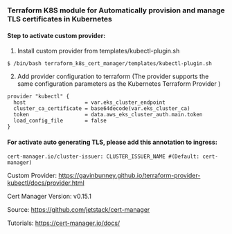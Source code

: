 ### Terraform K8S module for Automatically provision and manage TLS certificates in Kubernetes

#### Step to activate custom provider:
    
1. Install custom provider from templates/kubectl-plugin.sh 
    
`$ /bin/bash terraform_k8s_cert_manager/templates/kubectl-plugin.sh`
        
2. Add provider configuration to terraform (The provider supports the same configuration parameters as the Kubernetes Terraform Provider )

```
provider "kubectl" {
  host                   = var.eks_cluster_endpoint
  cluster_ca_certificate = base64decode(var.eks_cluster_ca)
  token                  = data.aws_eks_cluster_auth.main.token
  load_config_file       = false
}
```

#### For activate auto generating TLS, please add this annotation to ingress:
        
`cert-manager.io/cluster-issuer: CLUSTER_ISSUER_NAME #(Default: cert-manager)`

Custom Provider: https://gavinbunney.github.io/terraform-provider-kubectl/docs/provider.html

Cert Manager Version: v0.15.1

Source: https://github.com/jetstack/cert-manager

Tutorials: https://cert-manager.io/docs/
